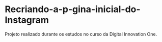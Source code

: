 # Recriando-a-p-gina-inicial-do-Instagram
Projeto realizado durante os estudos no curso da Digital Innovation One.

